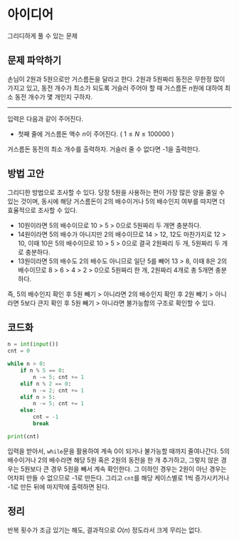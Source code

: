# 아이디어
그리디하게 풀 수 있는 문제

## 문제 파악하기
손님이 2원과 5원으로만 거스름돈을 달라고 한다. 2원과 5원짜리 동전은 무한정 많이 가지고 있고, 동전 개수가 최소가 되도록 거슬러 주어야 할 때 거스름돈 $n$원에 대하여 최소 동전 개수가 몇 개인지 구하자.

---

입력은 다음과 같이 주어진다.
- 첫째 줄에 거스름돈 액수 $n$이 주어진다. ( $1≤N≤100000$ )

거스름돈 동전의 최소 개수를 출력하자. 거슬러 줄 수 없다면 -1을 출력한다.

## 방법 고안
그리디한 방법으로 조사할 수 있다. 당장 5원을 사용하는 편이 가장 많은 양을 줄일 수 있는 것이며, 동시에 해당 거스름돈이 2의 배수이거나 5의 배수인지 여부를 따지면 더 효율적으로 조사할 수 있다.

- 10원이라면 5의 배수이므로 10 > 5 > 0으로 5원짜리 두 개면 충분하다.
- 14원이라면 5의 배수가 아니지만 2의 배수이므로 14 > 12, 12도 마찬가지로 12 > 10, 이때 10은 5의 배수이므로 10 > 5  > 0으로 결국 2원짜리 두 개, 5원짜리 두 개로 충분하다.
- 13원이라면 5의 배수도 2의 배수도 아니므로 일단 5를 빼어 13 > 8, 이때 8은 2의 배수이므로 8 > 6 > 4 > 2 > 0으로 5원짜리 한 개, 2원짜리 4개로 총 5개면 충분하다.

즉, 5의 배수인지 확인 후 5원 빼기 > 아니라면 2의 배수인지 확인  후 2원 빼기 > 아니라면 5보다 큰지 확인 후 5원 빼기 > 아니라면 불가능함의 구조로 확인할 수 있다.

## 코드화
```python
n = int(input())
cnt = 0

while n > 0:
    if n % 5 == 0:
        n -= 5; cnt += 1
    elif n % 2 == 0:
        n -= 2; cnt += 1
    elif n > 5:
        n -= 5; cnt += 1
    else:
        cnt = -1
        break

print(cnt)
```

입력을 받아서, `while`문을 활용하여 계속 0이 되거나 불가능할 때까지 줄여나간다. 5의 배수이거나 2의 배수라면 해당 5원 혹은 2원의 동전을 한 개 추가하고, 그렇지 않은 경우는 5원보다 큰 경우 5원을 빼서 계속 확인한다. 그 이하인 경우는 2원이 아닌 경우는 어차피 만들 수 없으므로 -1로 만든다. 그리고 `cnt`를 해당 케이스별로 1씩 증가시키거나 -1로 만든 뒤에 마지막에 출력하면 된다.

## 정리
반복 횟수가 조금 있기는 해도, 결과적으로 $O(n)$ 정도라서 크게 무리는 없다.
